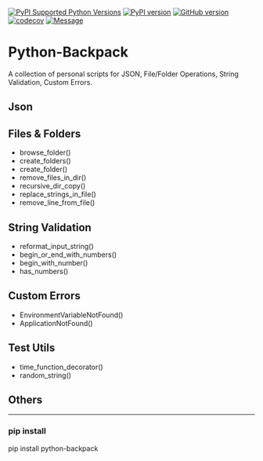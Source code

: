 [![PyPI Supported Python Versions](https://img.shields.io/pypi/pyversions/python-backpack.svg?style=flat-square&logo=appveyor)](https://pypi.python.org/pypi/python-backpack/)
[![PyPI version](https://badge.fury.io/py/python-backpack.svg?style=flat-square&logo=appveyor)](https://badge.fury.io/py/python-backpack)
[![GitHub version](https://badge.fury.io/gh/MaxRocamora%2Fpython-backpack.svg?style=flat-square&logo=appveyor)](https://badge.fury.io/gh/MaxRocamora%2Fpython-backpack)
[![codecov](https://codecov.io/gh/MaxRocamora/python-backpack/branch/main/graph/badge.svg?token=6D1xwYdXW2)](https://codecov.io/gh/MaxRocamora/python-backpack)
[![Message](https://img.shields.io/badge/python--backpack-python-blue?style=flat-square&logo=appveyor)](https://github.com/MaxRocamora/python-backpack)


# Python-Backpack
A collection of personal scripts for JSON, File/Folder Operations, String Validation, Custom Errors.  


## Json

## Files & Folders
+ browse_folder()
+ create_folders()
+ create_folder()
+ remove_files_in_dir()
+ recursive_dir_copy()
+ replace_strings_in_file()
+ remove_line_from_file()

## String Validation
+ reformat_input_string()
+ begin_or_end_with_numbers()
+ begin_with_number()
+ has_numbers()

## Custom Errors
+ EnvironmentVariableNotFound()
+ ApplicationNotFound()

## Test Utils
+ time_function_decorator()
+ random_string()

## Others

---

### pip install
pip install python-backpack

